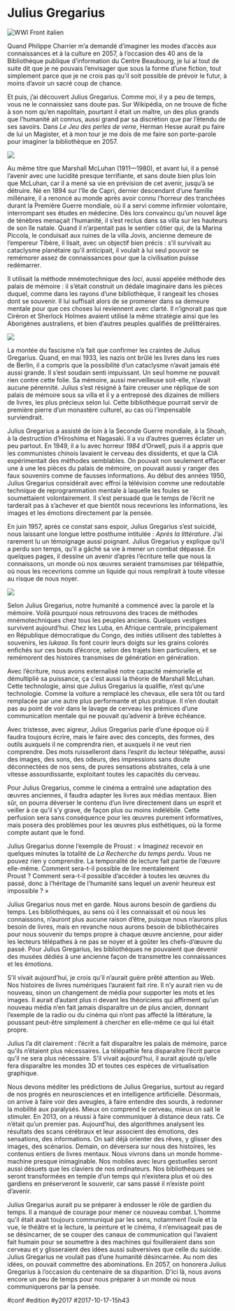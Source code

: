 # Julius Gregarius

![WWI Front italien](_i/gregarius.webp)

Quand Philippe Charrier m’a demandé d’imaginer les modes d’accès aux connaissances et à la culture en 2057, à l’occasion des 40 ans de la Bibliothèque publique d’information du Centre Beaubourg, je lui ai tout de suite dit que je ne pouvais l’envisager que sous la forme d’une fiction, tout simplement parce que je ne crois pas qu’il soit possible de prévoir le futur, à moins d’avoir un sacré coup de chance.

Et puis, j’ai découvert Julius Gregarius. Comme moi, il y a peu de temps, vous ne le connaissiez sans doute pas. Sur Wikipédia, on ne trouve de fiche à son nom qu’en napolitain, pourtant il était un maître, un des plus grands que l’humanité ait connus, aussi grand par sa discrétion que par l’étendu de ses savoirs. Dans *Le Jeu des perles de verre*, Herman Hesse aurait pu faire de lui un Magister, et à mon tour je me dois de me faire son porte-parole pour imaginer la bibliothèque en 2057.

[![](_i/gregarius-2.webp)](http://mashable.com/2016/11/27/wwi-italian-front)

Au même titre que Marshall McLuhan (1911—1980), et avant lui, il a pensé l’avenir avec une lucidité presque terrifiante, et sans doute bien plus loin que McLuhan, car il a mené sa vie en prévision de cet avenir, jusqu’à se détruire. Né en 1894 sur l’île de Capri, dernier descendant d’une famille millénaire, il a renoncé au monde après avoir connu l’horreur des tranchées durant la Première Guerre mondiale, où il a servi comme infirmier volontaire, interrompant ses études en médecine. Dès lors convaincu qu’un nouvel âge de ténèbres menaçait l’humanité, il s’est reclus dans sa villa sur les hauteurs de son île natale. Quand il n’arpentait pas le sentier côtier qui, de la Marina Piccola, le conduisait aux ruines de la villa Jovis, ancienne demeure de l’empereur Tibère, il lisait, avec un objectif bien précis : s’il survivait au cataclysme planétaire qu’il anticipait, il voulait à lui seul pouvoir se remémorer assez de connaissances pour que la civilisation puisse redémarrer.

Il utilisait la méthode mnémotechnique des *loci*, aussi appelée méthode des palais de mémoire : il s’était construit un dédale imaginaire dans les pièces duquel, comme dans les rayons d’une bibliothèque, il rangeait les choses dont se souvenir. Il lui suffisait alors de se promener dans sa demeure mentale pour que ces choses lui reviennent avec clarté. Il n’ignorait pas que Ciréron et Sherlock Holmes avaient utilisé la même stratégie ainsi que les Aborigènes australiens, et bien d’autres peuples qualifiés de prélittéraires.

[![](_i/gregarius-3.webp)](https://fr.wikipedia.org/wiki/Autodaf%C3%A9)

La montée du fascisme n’a fait que confirmer les craintes de Julius Gregarius. Quand, en mai 1933, les nazis ont brûlé les livres dans les rues de Berlin, il a compris que la possibilité d’un cataclysme n’avait jamais été aussi grande. Il s’est soudain senti impuissant. Un seul homme ne pouvait rien contre cette folie. Sa mémoire, aussi merveilleuse soit-elle, n’avait aucune pérennité. Julius s’est résigné à faire creuser une réplique de son palais de mémoire sous sa villa et il y a entreposé des dizaines de milliers de livres, les plus précieux selon lui. Cette bibliothèque pourrait servir de première pierre d’un monastère culturel, au cas où l’impensable surviendrait.

Julius Gregarius a assisté de loin à la Seconde Guerre mondiale, à la Shoah, à la destruction d’Hiroshima et Nagasaki. Il a vu d’autres guerres éclater un peu partout. En 1949, il a lu avec horreur *1984* d’Orwell, puis il a appris que les communistes chinois lavaient le cerveau des dissidents, et que la CIA expérimentait des méthodes semblables. On pouvait non seulement effacer une à une les pièces du palais de mémoire, on pouvait aussi y ranger des faux souvenirs comme de fausses informations. Au début des années 1950, Julius Gregarius considérait avec effroi la télévision comme une redoutable technique de reprogrammation mentale à laquelle les foules se soumettaient volontairement. Il s’est persuadé que le temps de l’écrit ne tarderait pas à s’achever et que bientôt nous recevrions les informations, les images et les émotions directement par la pensée.

En juin 1957, après ce constat sans espoir, Julius Gregarius s’est suicidé, nous laissant une longue lettre posthume intitulée : *Après la littérature*. J’ai rarement lu un témoignage aussi poignant. Julius Gregarius y explique qu’il a perdu son temps, qu’il a gâché sa vie à mener un combat dépassé. En quelques pages, il dessine un avenir d’après l’écriture telle que nous la connaissons, un monde où nos œuvres seraient tramsmises par télépathie, où nous les recevrions comme un liquide qui nous remplirait à toute vitesse au risque de nous noyer.

[![](_i/gregarius-4.webp)](https://aeon.co/ideas/this-ancient-mnemonic-technique-builds-a-palace-of-memory)

Selon Julius Gregarius, notre humanité a commencé avec la parole et la mémoire. Voilà pourquoi nous retrouvons des traces de méthodes mnémotechniques chez tous les peuples anciens. Quelques vestiges survivent aujourd’hui. Chez les Luba, en Afrique centrale, principalement en République démocratique du Congo, des initiés utilisent des tablettes à souvenirs, les *lukasa*. Ils font courir leurs doigts sur les grains colorés enfichés sur ces bouts d’écorce, selon des trajets bien particuliers, et se remémorent des histoires transmises de génération en génération. 

Avec l’écriture, nous avons externalisé notre capacité mémorielle et démultiplié sa puissance, ça c’est aussi la théorie de Marshall McLuhan. Cette technologie, ainsi que Julius Gregarius la qualifie, n’est qu’une technologie. Comme la voiture a remplacé les chevaux, elle sera tôt ou tard remplacée par une autre plus performante et plus pratique. Il n’en doutait pas au point de voir dans le lavage de cerveau les prémices d’une communication mentale qui ne pouvait qu’advenir à brève échéance.

Avec tristesse, avec aigreur, Julius Gregarius parle d’une époque où il faudra toujours écrire, mais le faire avec des concepts, des formes, des outils auxquels il ne comprendra rien, et auxquels il ne veut rien comprendre. Des mots ruisselleront dans l’esprit du lecteur télépathe, aussi des images, des sons, des odeurs, des impressions sans doute déconnectées de nos sens, de pures sensations abstraites, cela à une vitesse assourdissante, exploitant toutes les capacités du cerveau.

Pour Julius Gregarius, comme le cinéma a entraîné une adaptation des œuvres anciennes, il faudra adapter les livres aux médias mentaux. Bien sûr, on pourra déverser le contenu d’un livre directement dans un esprit et veiller à ce qu’il s’y grave, de façon plus ou moins indélébile. Cette perfusion sera sans conséquence pour les œuvres purement informatives, mais posera des problèmes pour les œuvres plus esthétiques, où la forme compte autant que le fond.

Julius Gregarius donne l’exemple de Proust : « Imaginez recevoir en quelques minutes la totalité de *La Recherche du temps perdu*. Vous ne pouvez rien y comprendre. La temporalité de lecture fait partie de l’œuvre elle-même. Comment sera-t-il possible de lire mentalement Proust ? Comment sera-t-il possible d’accéder à toutes les œuvres du passé, donc à l’héritage de l’humanité sans lequel un avenir heureux est impossible ? »

Julius Gregarius nous met en garde. Nous aurons besoin de gardiens du temps. Les bibliothèques, au sens où il les connaissait et où nous les connaissons, n’auront plus aucune raison d’être, puisque nous n’aurons plus besoin de livres, mais en revanche nous aurons besoin de bibliothécaires pour nous souvenir du temps propre à chaque œuvre ancienne, pour aider les lecteurs télépathes à ne pas se noyer et à goûter les chefs-d’œuvre du passé. Pour Julius Gregarius, les bibliothèques ne pouvaient que devenir des musées dédiés à une ancienne façon de transmettre les connaissances et les émotions.

S’il vivait aujourd’hui, je crois qu’il n’aurait guère prêté attention au Web. Nos histoires de livres numériques l’auraient fait rire. Il n’y aurait rien vu de nouveau, sinon un changement de média pour supporter les mots et les images. Il aurait d’autant plus ri devant les théoriciens qui affirment qu’un nouveau média n’en fait jamais disparaître un de plus ancien, donnant l’exemple de la radio ou du cinéma qui n’ont pas affecté la littérature, la poussant peut-être simplement à chercher en elle-même ce qui lui était propre.

Julius l’a dit clairement : l’écrit a fait disparaître les palais de mémoire, parce qu’ils n’étaient plus nécessaires. La télépathie fera disparaître l’écrit parce qu’il ne sera plus nécessaire. S’il vivait aujourd’hui, il aurait ajouté qu’elle fera disparaître les mondes 3D et toutes ces espèces de virtualisation graphique.

Nous devons méditer les prédictions de Julius Gregarius, surtout au regard de nos progrès en neurosciences et en intelligence artificielle. Désormais, on arrive à faire voir des aveugles, à faire entendre des sourds, à redonner la mobilité aux paralysés. Mieux on comprend le cerveau, mieux on sait le stimuler. En 2013, on a réussi à faire communiquer à distance deux rats. Ce n’était qu’un premier pas. Aujourd’hui, des algorithmes analysent les résultats des scans cérébraux et leur associent des émotions, des sensations, des informations. On sait déjà orienter des rêves, y glisser des images, des scénarios. Demain, on déversera sur nous des histoires, les contenus entiers de livres mentaux. Nous vivrons dans un monde homme-machine presque inimaginable. Nos mobiles avec leurs gestuelles seront aussi désuets que les claviers de nos ordinateurs. Nos bibliothèques se seront transformées en temple d’un temps qui n’existera plus et où des gardiens en préserveront le souvenir, car sans passé il n’existe point d’avenir.

Julius Gregarius aurait pu se préparer à endosser le rôle de gardien du temps. Il a manqué de courage pour mener ce nouveau combat. L’homme qu’il était avait toujours communiqué par les sens, notamment l’ouïe et la vue, le théâtre et la lecture, la peinture et le cinéma, il n’envisageait pas de se désincarner, de se couper des canaux de communication qui l’avaient fait humain pour se soumettre à des machines qui fouilleraient dans son cerveau et y glisseraient des idées aussi subversives que celle du suicide. Julius Gregarius ne voulait pas d’une humanité désincarnée. Au nom des idées, on pouvait commettre des abominations. En 2057, on honorera Julius Gregarius à l’occasion du centenaire de sa disparition. D’ici là, nous avons encore un peu de temps pour nous préparer à un monde où nous communiquerons par la pensée.

#conf #edition #y2017 #2017-10-17-15h43
